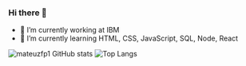 ### Hi there 👋

- 🔭 I’m currently working at IBM
- 🌱 I’m currently learning HTML, CSS, JavaScript, SQL, Node, React
<!-- - 👯 I’m looking to collaborate on ... 
- 🤔 I’m looking for help with ...
- 💬 Ask me about ...
- 📫 How to reach me: ...
- 😄 Pronouns: ...
- ⚡ Fun fact: ... !-->
![mateuzfp1 GitHub stats](https://github-readme-stats.vercel.app/api?username=ma7euspinheiro&show_icons=true&theme=merko)
![Top Langs](https://github-readme-stats.vercel.app/api/top-langs/?username=ma7euspinheiro&size_weight=0.5&count_weight=0.5)

